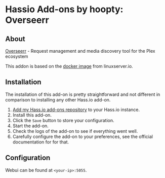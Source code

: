 # Hassio Add-ons by hoopty: Overseerr

## About

[Overseerr](https://github.com/sct/overseerr) - Request management and media discovery tool for the Plex ecosystem

This addon is based on the [docker image](https://github.com/linuxserver/docker-overseerr) from linuxserver.io.

## Installation

The installation of this add-on is pretty straightforward and not different in
comparison to installing any other Hass.io add-on.

1. [Add my Hass.io add-ons repository][repository] to your Hass.io instance.
1. Install this add-on.
1. Click the `Save` button to store your configuration.
1. Start the add-on.
1. Check the logs of the add-on to see if everything went well.
1. Carefully configure the add-on to your preferences, see the official documentation for for that.

## Configuration

Webui can be found at `<your-ip>:5055`.

[repository]: https://github.com/hoopty/hassio-addons

